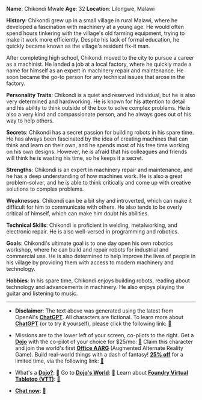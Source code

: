 **Name**: Chikondi Mwale
**Age**: 32
**Location**: Lilongwe, Malawi

**History**: Chikondi grew up in a small village in rural Malawi, where he developed a fascination with machinery at a young age. He would often spend hours tinkering with the village's old farming equipment, trying to make it work more efficiently. Despite his lack of formal education, he quickly became known as the village's resident fix-it man.

After completing high school, Chikondi moved to the city to pursue a career as a machinist. He landed a job at a local factory, where he quickly made a name for himself as an expert in machinery repair and maintenance. He soon became the go-to person for any technical issues that arose in the factory.

**Personality Traits**: Chikondi is a quiet and reserved individual, but he is also very determined and hardworking. He is known for his attention to detail and his ability to think outside of the box to solve complex problems. He is also a very kind and compassionate person, and he always goes out of his way to help others.

**Secrets**: Chikondi has a secret passion for building robots in his spare time. He has always been fascinated by the idea of creating machines that can think and learn on their own, and he spends most of his free time working on his own designs. However, he is afraid that his colleagues and friends will think he is wasting his time, so he keeps it a secret.

**Strengths**: Chikondi is an expert in machinery repair and maintenance, and he has a deep understanding of how machines work. He is also a great problem-solver, and he is able to think critically and come up with creative solutions to complex problems.

**Weaknesses**: Chikondi can be a bit shy and introverted, which can make it difficult for him to communicate with others. He also tends to be overly critical of himself, which can make him doubt his abilities.

**Technical Skills**: Chikondi is proficient in welding, metalworking, and electronic repair. He is also well-versed in programming and robotics.

**Goals**: Chikondi's ultimate goal is to one day open his own robotics workshop, where he can build and repair robots for industrial and commercial use. He is also determined to help improve the lives of people in his village by providing them with access to modern machinery and technology.

**Hobbies**: In his spare time, Chikondi enjoys building robots, reading about technology and advancements in machinery. He also enjoys playing the guitar and listening to music.
 

---
* **Disclaimer**: The text above was generated using the latest from OpenAI's [**ChatGPT**](https://openai.com/blog/chatgpt/).  All characters are fictional.  To learn more about [**ChatGPT**](https://openai.com/blog/chatgpt/) (or to try it yourself), please click the following link: [:closed_book:](https://openai.com/blog/chatgpt/)

* Missions are to the lower left of your screen, co-pilots to the right. Get a [**Dojo**](https://workmates.live/marketplace) with the co-pilot of your choice for $25/mo: [:green_book:](https://workmates.live/marketplace) Claim this character and join the world's first [**Office AARG**](https://dojos.world) (Augmented Alternate Reality Game). Build real-world things with a dash of fantasy! [**25% off**](https://blog.workmates.live/deal-on-a-dojo) for a limited time, via the following link: [:green_book:](https://blog.workmates.live/deal-on-a-dojo) 

* What's a [**Dojo?**](https://workdojos.com): [:blue_book:](https://workdojos.com)  Go to [**Dojo's World**](https://dojos.world): [:blue_book:](https://dojos.world)  Learn about [**Foundry Virtual Tabletop (VTT)**](https://foundryvtt.com): [:closed_book:](https://foundryvtt.com/)

* [**Chat now**](https://chat.workmates.live/channel/support): [:ledger:](https://chat.workmates.live/channel/support)